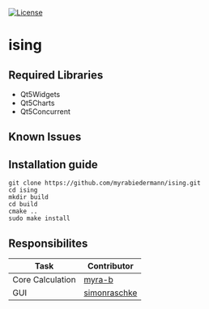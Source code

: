 [![License](https://img.shields.io/badge/License-Apache%202.0-blue.svg)](https://opensource.org/licenses/Apache-2.0) 
# ising 

## Required Libraries

- Qt5Widgets
- Qt5Charts
- Qt5Concurrent

## Known Issues


## Installation guide

```
git clone https://github.com/myrabiedermann/ising.git
cd ising
mkdir build
cd build
cmake ..
sudo make install
```

## Responsibilites

| Task | Contributor |
| --- | --- |
| Core Calculation | [myra-b](https://github.com/myra-b)|
| GUI| [simonraschke](https://github.com/simonraschke) |
